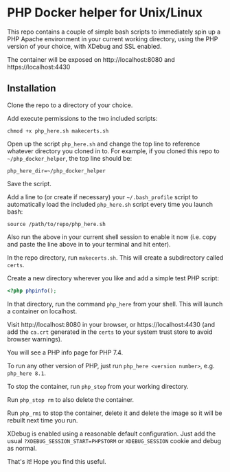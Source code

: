 # PHP Docker helper for Unix/Linux

This repo contains a couple of simple bash scripts to immediately spin up a PHP Apache environment in your current working directory, using the PHP version of your choice, with XDebug and SSL enabled.

The container will be exposed on http://localhost:8080 and https://localhost:4430

## Installation

Clone the repo to a directory of your choice.

Add execute permissions to the two included scripts:

`chmod +x php_here.sh makecerts.sh`

Open up the script `php_here.sh` and change the top line to reference whatever directory you cloned in to. For example, if you cloned this repo to `~/php_docker_helper`, the top line should be:

`php_here_dir=~/php_docker_helper`

Save the script.

Add a line to (or create if necessary) your `~/.bash_profile` script to automatically load the included `php_here.sh` script every time you launch bash:

`source /path/to/repo/php_here.sh`

Also run the above in your current shell session to enable it now (i.e. copy and paste the line above in to your terminal and hit enter).

In the repo directory, run `makecerts.sh`. This will create a subdirectory called `certs`.

Create a new directory wherever you like and add a simple test PHP script:

```php
<?php phpinfo();
```

In that directory, run the command `php_here` from your shell. This will launch a container on localhost.

Visit http://localhost:8080 in your browser, or https://localhost:4430 (and add the `ca.crt` generated in the `certs` to your system trust store to avoid browser warnings).

You will see a PHP info page for PHP 7.4.

To run any other version of PHP, just run `php_here <version number>`, e.g. `php_here 8.1`.

To stop the container, run `php_stop` from your working directory.

Run `php_stop rm` to also delete the container.

Run `php_rmi` to stop the container, delete it and delete the image so it will be rebuilt next time you run.

XDebug is enabled using a reasonable default configuration. Just add the usual `?XDEBUG_SESSION_START=PHPSTORM` or `XDEBUG_SESSION` cookie and debug as normal.

That's it! Hope you find this useful.